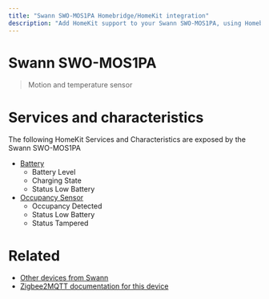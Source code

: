 ```yaml
---
title: "Swann SWO-MOS1PA Homebridge/HomeKit integration"
description: "Add HomeKit support to your Swann SWO-MOS1PA, using Homebridge, Zigbee2MQTT and homebridge-z2m."
---
```

<!---
This file has been GENERATED using src/docgen/docgen.ts
DO NOT EDIT THIS FILE MANUALLY!
-->
# Swann SWO-MOS1PA
> Motion and temperature sensor


# Services and characteristics
The following HomeKit Services and Characteristics are exposed by
the Swann SWO-MOS1PA

* [Battery](../../battery.md)
  * Battery Level
  * Charging State
  * Status Low Battery
* [Occupancy Sensor](../../sensors.md)
  * Occupancy Detected
  * Status Low Battery
  * Status Tampered


# Related
* [Other devices from Swann](../index.md#swann)
* [Zigbee2MQTT documentation for this device](https://www.zigbee2mqtt.io/devices/SWO-MOS1PA.html)